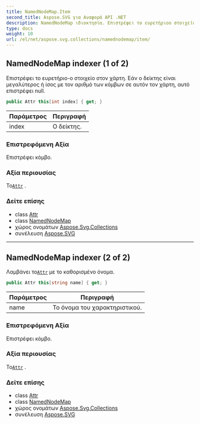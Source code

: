 ```yaml
---
title: NamedNodeMap.Item
second_title: Aspose.SVG για Αναφορά API .NET
description: NamedNodeMap ιδιοκτησία. Επιστρέφει το ευρετήριοο στοιχείο στον χάρτη. Εάν ο δείκτης είναι μεγαλύτερος ή ίσος με τον αριθμό των κόμβων σε αυτόν τον χάρτη αυτό επιστρέφει null.
type: docs
weight: 10
url: /el/net/aspose.svg.collections/namednodemap/item/
---
```

## NamedNodeMap indexer (1 of 2)

Επιστρέφει το ευρετήριο-ο στοιχείο στον χάρτη. Εάν ο δείκτης είναι μεγαλύτερος ή ίσος με τον αριθμό των κόμβων σε αυτόν τον χάρτη, αυτό επιστρέφει null.

```csharp
public Attr this[int index] { get; }
```

| Παράμετρος | Περιγραφή |
| --- | --- |
| index | Ο δείκτης. |

### Επιστρεφόμενη Αξία

Επιστρέφει κόμβο.

### Αξία περιουσίας

Το[`Attr`](../../../aspose.svg.dom/attr/) .

### Δείτε επίσης

* class [Attr](../../../aspose.svg.dom/attr/)
* class [NamedNodeMap](../)
* χώρος ονομάτων [Aspose.Svg.Collections](../../namednodemap/)
* συνέλευση [Aspose.SVG](../../../)

---

## NamedNodeMap indexer (2 of 2)

Λαμβάνει το[`Attr`](../../../aspose.svg.dom/attr/) με το καθορισμένο όνομα.

```csharp
public Attr this[string name] { get; }
```

| Παράμετρος | Περιγραφή |
| --- | --- |
| name | Το όνομα του χαρακτηριστικού. |

### Επιστρεφόμενη Αξία

Επιστρέφει κόμβο.

### Αξία περιουσίας

Το[`Attr`](../../../aspose.svg.dom/attr/) .

### Δείτε επίσης

* class [Attr](../../../aspose.svg.dom/attr/)
* class [NamedNodeMap](../)
* χώρος ονομάτων [Aspose.Svg.Collections](../../namednodemap/)
* συνέλευση [Aspose.SVG](../../../)


